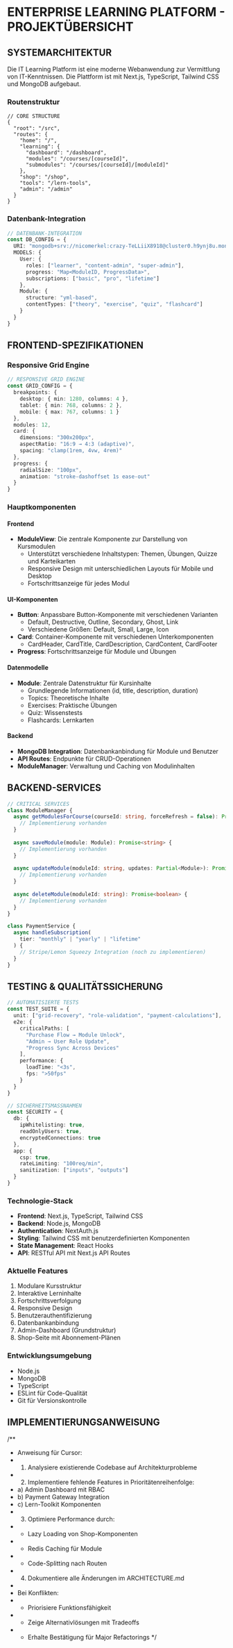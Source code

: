 # ENTERPRISE LEARNING PLATFORM - PROJEKTÜBERSICHT

## SYSTEMARCHITEKTUR
Die IT Learning Platform ist eine moderne Webanwendung zur Vermittlung von IT-Kenntnissen. Die Plattform ist mit Next.js, TypeScript, Tailwind CSS und MongoDB aufgebaut.

### Routenstruktur
```code
// CORE STRUCTURE
{
  "root": "/src",
  "routes": {
    "home": "/",
    "learning": {
      "dashboard": "/dashboard",
      "modules": "/courses/[courseId]",
      "submodules": "/courses/[courseId]/[moduleId]"
    },
    "shop": "/shop",
    "tools": "/lern-tools",
    "admin": "/admin"
  }
}
```

### Datenbank-Integration
```typescript
// DATENBANK-INTEGRATION
const DB_CONFIG = {
  URI: "mongodb+srv://nicomerkel:crazy-TeLLiiX8918@cluster0.h9ynj8u.mongodb.net/learning-platform",
  MODELS: {
    User: {
      roles: ["learner", "content-admin", "super-admin"],
      progress: "Map<ModuleID, ProgressData>",
      subscriptions: ["basic", "pro", "lifetime"]
    },
    Module: {
      structure: "yml-based",
      contentTypes: ["theory", "exercise", "quiz", "flashcard"]
    }
  }
}
```

## FRONTEND-SPEZIFIKATIONEN

### Responsive Grid Engine
```typescript
// RESPONSIVE GRID ENGINE
const GRID_CONFIG = {
  breakpoints: {
    desktop: { min: 1280, columns: 4 },
    tablet: { min: 768, columns: 2 },
    mobile: { max: 767, columns: 1 }
  },
  modules: 12,
  card: {
    dimensions: "300x200px",
    aspectRatio: "16:9 → 4:3 (adaptive)",
    spacing: "clamp(1rem, 4vw, 4rem)"
  },
  progress: {
    radialSize: "100px",
    animation: "stroke-dashoffset 1s ease-out"
  }
}
```

### Hauptkomponenten

#### Frontend
- **ModuleView**: Die zentrale Komponente zur Darstellung von Kursmodulen
  - Unterstützt verschiedene Inhaltstypen: Themen, Übungen, Quizze und Karteikarten
  - Responsive Design mit unterschiedlichen Layouts für Mobile und Desktop
  - Fortschrittsanzeige für jedes Modul

#### UI-Komponenten
- **Button**: Anpassbare Button-Komponente mit verschiedenen Varianten
  - Default, Destructive, Outline, Secondary, Ghost, Link
  - Verschiedene Größen: Default, Small, Large, Icon
- **Card**: Container-Komponente mit verschiedenen Unterkomponenten
  - CardHeader, CardTitle, CardDescription, CardContent, CardFooter
- **Progress**: Fortschrittsanzeige für Module und Übungen

#### Datenmodelle
- **Module**: Zentrale Datenstruktur für Kursinhalte
  - Grundlegende Informationen (id, title, description, duration)
  - Topics: Theoretische Inhalte
  - Exercises: Praktische Übungen
  - Quiz: Wissenstests
  - Flashcards: Lernkarten

#### Backend
- **MongoDB Integration**: Datenbankanbindung für Module und Benutzer
- **API Routes**: Endpunkte für CRUD-Operationen
- **ModuleManager**: Verwaltung und Caching von Modulinhalten

## BACKEND-SERVICES
```typescript
// CRITICAL SERVICES
class ModuleManager {
  async getModulesForCourse(courseId: string, forceRefresh = false): Promise<Module[]> {
    // Implementierung vorhanden
  }
  
  async saveModule(module: Module): Promise<string> {
    // Implementierung vorhanden
  }
  
  async updateModule(moduleId: string, updates: Partial<Module>): Promise<Module | null> {
    // Implementierung vorhanden
  }
  
  async deleteModule(moduleId: string): Promise<boolean> {
    // Implementierung vorhanden
  }
}

class PaymentService {
  async handleSubscription(
    tier: "monthly" | "yearly" | "lifetime"
  ) {
    // Stripe/Lemon Squeezy Integration (noch zu implementieren)
  }
}
```

## TESTING & QUALITÄTSSICHERUNG
```typescript
// AUTOMATISIERTE TESTS
const TEST_SUITE = {
  unit: ["grid-recovery", "role-validation", "payment-calculations"],
  e2e: {
    criticalPaths: [
      "Purchase Flow → Module Unlock",
      "Admin → User Role Update",
      "Progress Sync Across Devices"
    ],
    performance: {
      loadTime: "<3s",
      fps: ">50fps"
    }
  }
}

// SICHERHEITSMASSNAHMEN
const SECURITY = {
  db: {
    ipWhitelisting: true,
    readOnlyUsers: true,
    encryptedConnections: true
  },
  app: {
    csp: true,
    rateLimiting: "100req/min",
    sanitization: ["inputs", "outputs"]
  }
}
```

### Technologie-Stack
- **Frontend**: Next.js, TypeScript, Tailwind CSS
- **Backend**: Node.js, MongoDB
- **Authentication**: NextAuth.js
- **Styling**: Tailwind CSS mit benutzerdefinierten Komponenten
- **State Management**: React Hooks
- **API**: RESTful API mit Next.js API Routes

### Aktuelle Features
1. Modulare Kursstruktur
2. Interaktive Lerninhalte
3. Fortschrittsverfolgung
4. Responsive Design
5. Benutzerauthentifizierung
6. Datenbankanbindung
7. Admin-Dashboard (Grundstruktur)
8. Shop-Seite mit Abonnement-Plänen

### Entwicklungsumgebung
- Node.js
- MongoDB
- TypeScript
- ESLint für Code-Qualität
- Git für Versionskontrolle

## IMPLEMENTIERUNGSANWEISUNG
/** 
 * Anweisung für Cursor:
 * 1. Analysiere existierende Codebase auf Architekturprobleme
 * 2. Implementiere fehlende Features in Prioritätenreihenfolge:
 *    a) Admin Dashboard mit RBAC
 *    b) Payment Gateway Integration
 *    c) Lern-Toolkit Komponenten
 * 3. Optimiere Performance durch:
 *    - Lazy Loading von Shop-Komponenten
 *    - Redis Caching für Module
 *    - Code-Splitting nach Routen
 * 4. Dokumentiere alle Änderungen im ARCHITECTURE.md
 * 
 * Bei Konflikten:
 * - Priorisiere Funktionsfähigkeit
 * - Zeige Alternativlösungen mit Tradeoffs
 * - Erhalte Bestätigung für Major Refactorings
 */ 